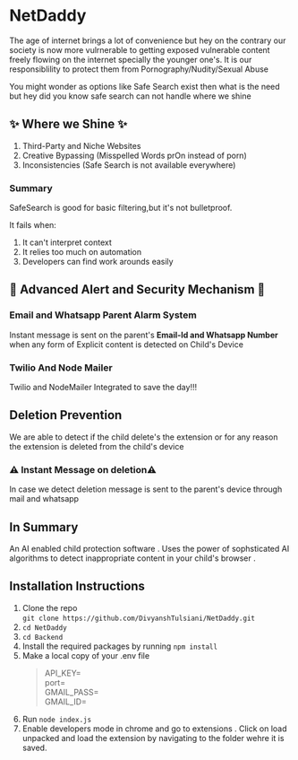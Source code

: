# **NetDaddy**
The age of internet brings a lot of convenience but hey on the contrary our society is now more vulrnerable to getting exposed vulnerable content freely flowing on the internet specially the younger one's. It is our responsiblility to protect them from Pornography/Nudity/Sexual Abuse

You might wonder as options like Safe Search exist then what is the need but hey did you know safe search can not handle where we shine

## ✨ Where we Shine ✨
1. Third-Party and Niche Websites
2. Creative Bypassing (Misspelled Words prOn instead of porn)
3. Inconsistencies (Safe Search is not available everywhere)

### Summary
SafeSearch is good for basic filtering,but it's not bulletproof.

It fails when:
1. It can't interpret context
2. It relies too much on automation
3. Developers can find work arounds easily

## 🚨 Advanced Alert and Security Mechanism 🚨

### Email and Whatsapp Parent Alarm System

Instant message is sent on the parent's **Email-Id and Whatsapp Number** when any form of Explicit content is detected on Child's Device

### Twilio And Node Mailer

Twilio and NodeMailer Integrated to save the day!!!

## Deletion Prevention

We are able to detect if the child delete's the extension or for any reason the extension is deleted from the child's device

### ⚠️ Instant Message on deletion⚠️

In case we detect deletion message is sent to the parent's device through mail and whatsapp


## In Summary

An AI enabled child protection software . Uses the power of sophsticated AI algorithms to detect inappropriate content in your child's browser .



## Installation Instructions 

1. Clone the repo  
`git clone https://github.com/DivyanshTulsiani/NetDaddy.git `
2. `cd NetDaddy`
3. `cd Backend`
4. Install the required packages by running  `npm install`
5. Make a local copy of your .env file  
    >API_KEY=  
    port=  
    GMAIL_PASS=  
    GMAIL_ID=  
6. Run `node index.js`
7. Enable developers  mode in chrome and go to extensions . Click on load  
unpacked and load the extension by navigating to the folder wehre it is  
saved.